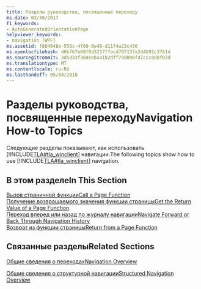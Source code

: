 ```yaml
---
title: Разделы руководства, посвященные переходу
ms.date: 03/30/2017
f1_keywords:
- AutoGeneratedOrientationPage
helpviewer_keywords:
- navigation [WPF]
ms.assetid: f804648e-558c-4f60-8e48-d11f4a23c436
ms.openlocfilehash: d6b767e68f8d3217ffacd787137a2d4b91c3761d
ms.sourcegitcommit: 3d5d33f384eeba41b2dff79d096f47ccc8d8f03d
ms.translationtype: MT
ms.contentlocale: ru-RU
ms.lasthandoff: 05/04/2018
---
```

# <a name="navigation-how-to-topics"></a><span data-ttu-id="d0241-102">Разделы руководства, посвященные переходу</span><span class="sxs-lookup"><span data-stu-id="d0241-102">Navigation How-to Topics</span></span>
<span data-ttu-id="d0241-103">Следующие разделы показывают, как использовать [!INCLUDE[TLA#tla_winclient](../../../../includes/tlasharptla-winclient-md.md)] навигации.</span><span class="sxs-lookup"><span data-stu-id="d0241-103">The following topics show how to use [!INCLUDE[TLA#tla_winclient](../../../../includes/tlasharptla-winclient-md.md)] navigation.</span></span>  
  
## <a name="in-this-section"></a><span data-ttu-id="d0241-104">В этом разделе</span><span class="sxs-lookup"><span data-stu-id="d0241-104">In This Section</span></span>  
 [<span data-ttu-id="d0241-105">Вызов страничной функции</span><span class="sxs-lookup"><span data-stu-id="d0241-105">Call a Page Function</span></span>](../../../../docs/framework/wpf/app-development/how-to-call-a-page-function.md)  
  [<span data-ttu-id="d0241-106">Получение возвращаемого значения функции страницы</span><span class="sxs-lookup"><span data-stu-id="d0241-106">Get the Return Value of a Page Function</span></span>](../../../../docs/framework/wpf/app-development/how-to-get-the-return-value-of-a-page-function.md)  
  [<span data-ttu-id="d0241-107">Переход вперед или назад по журналу навигации</span><span class="sxs-lookup"><span data-stu-id="d0241-107">Navigate Forward or Back Through Navigation History</span></span>](../../../../docs/framework/wpf/app-development/how-to-navigate-forward-or-back-through-navigation-history.md)  
  [<span data-ttu-id="d0241-108">Возврат из функции страницы</span><span class="sxs-lookup"><span data-stu-id="d0241-108">Return from a Page Function</span></span>](../../../../docs/framework/wpf/app-development/how-to-return-from-a-page-function.md)  
  
## <a name="related-sections"></a><span data-ttu-id="d0241-109">Связанные разделы</span><span class="sxs-lookup"><span data-stu-id="d0241-109">Related Sections</span></span>  
 [<span data-ttu-id="d0241-110">Общие сведения о переходах</span><span class="sxs-lookup"><span data-stu-id="d0241-110">Navigation Overview</span></span>](../../../../docs/framework/wpf/app-development/navigation-overview.md)  
  
 [<span data-ttu-id="d0241-111">Общие сведения о структурной навигации</span><span class="sxs-lookup"><span data-stu-id="d0241-111">Structured Navigation Overview</span></span>](../../../../docs/framework/wpf/app-development/structured-navigation-overview.md)
